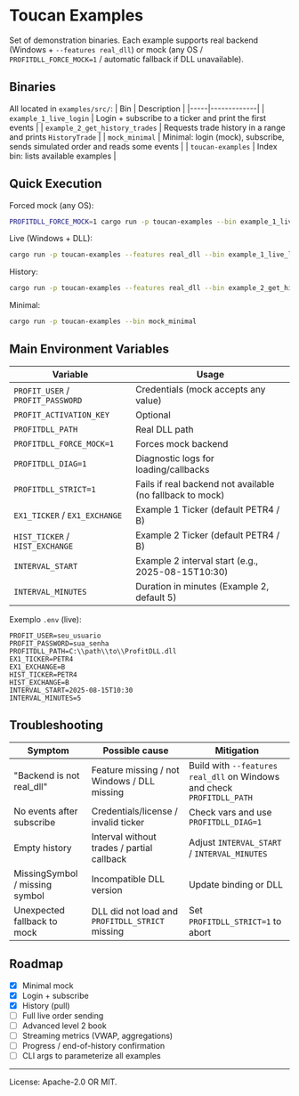 # Toucan Examples

Set of demonstration binaries. Each example supports real backend (Windows + `--features real_dll`) or mock (any OS / `PROFITDLL_FORCE_MOCK=1` / automatic fallback if DLL unavailable).

## Binaries
All located in `examples/src/`:
| Bin | Description |
|-----|-------------|
| `example_1_live_login` | Login + subscribe to a ticker and print the first events |
| `example_2_get_history_trades` | Requests trade history in a range and prints `HistoryTrade` |
| `mock_minimal` | Minimal: login (mock), subscribe, sends simulated order and reads some events |
| `toucan-examples` | Index bin: lists available examples |

## Quick Execution
Forced mock (any OS):
```bash
PROFITDLL_FORCE_MOCK=1 cargo run -p toucan-examples --bin example_1_live_login
```
Live (Windows + DLL):
```bash
cargo run -p toucan-examples --features real_dll --bin example_1_live_login
```
History:
```bash
cargo run -p toucan-examples --features real_dll --bin example_2_get_history_trades
```
Minimal:
```bash
cargo run -p toucan-examples --bin mock_minimal
```

## Main Environment Variables
| Variable | Usage |
|----------|-------|
| `PROFIT_USER` / `PROFIT_PASSWORD` | Credentials (mock accepts any value) |
| `PROFIT_ACTIVATION_KEY` | Optional |
| `PROFITDLL_PATH` | Real DLL path |
| `PROFITDLL_FORCE_MOCK=1` | Forces mock backend |
| `PROFITDLL_DIAG=1` | Diagnostic logs for loading/callbacks |
| `PROFITDLL_STRICT=1` | Fails if real backend not available (no fallback to mock) |
| `EX1_TICKER` / `EX1_EXCHANGE` |  Example 1 Ticker (default PETR4 / B) |
| `HIST_TICKER` / `HIST_EXCHANGE` | Example 2 Ticker (default PETR4 / B) |
| `INTERVAL_START` | Example 2 interval start (e.g., 2025-08-15T10:30) |
| `INTERVAL_MINUTES` | Duration in minutes (Example 2, default 5) |

Exemplo `.env` (live):
```env
PROFIT_USER=seu_usuario
PROFIT_PASSWORD=sua_senha
PROFITDLL_PATH=C:\\path\\to\\ProfitDLL.dll
EX1_TICKER=PETR4
EX1_EXCHANGE=B
HIST_TICKER=PETR4
HIST_EXCHANGE=B
INTERVAL_START=2025-08-15T10:30
INTERVAL_MINUTES=5
```

## Troubleshooting
| Symptom | Possible cause | Mitigation |
|---------|----------------|-----------|
| "Backend is not real_dll" | Feature missing / not Windows / DLL missing | Build with `--features real_dll` on Windows and check `PROFITDLL_PATH` |
| No events after subscribe | Credentials/license / invalid ticker | Check vars and use `PROFITDLL_DIAG=1` |
| Empty history | Interval without trades / partial callback | Adjust `INTERVAL_START` / `INTERVAL_MINUTES` |
| MissingSymbol / missing symbol | Incompatible DLL version | Update binding or DLL |
| Unexpected fallback to mock | DLL did not load and `PROFITDLL_STRICT` missing | Set `PROFITDLL_STRICT=1` to abort |

## Roadmap
- [x] Minimal mock
- [x] Login + subscribe
- [x] History (pull)
- [ ] Full live order sending
- [ ] Advanced level 2 book
- [ ] Streaming metrics (VWAP, aggregations)
- [ ] Progress / end-of-history confirmation
- [ ] CLI args to parameterize all examples

---
License: Apache-2.0 OR MIT.
